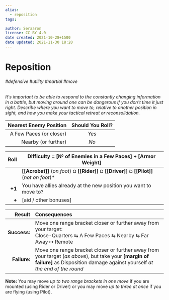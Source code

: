 ```yaml
---
alias:
  - reposition
tags:

author: Seraaron
license: CC BY 4.0
date created: 2021-10-28+1500
date updated: 2021-11-30 18:20
---
```


# Reposition

###### #defensive #utility #martial #move

_It's important to be able to respond to the constantly changing information in a battle, but moving around one can be dangerous if you don't time it just right. Describe where you want to move to, relative to another position in sight, and how you make your tactical retreat or reconsolidation._

| Nearest Enemy Position | Should You Roll? |
| ---------------------: | :--------------: |
|     A Few Paces (or closer) |       _Yes_      |
|    Nearby (or further) |       _No_       |

|   Roll | Difficulty = [№ of Enemies in a Few Paces] + [Armor Weight]                                   |
| -----: | --------------------------------------------------------------------------------------------- |
|        | **[[Acrobat]]** (_on foot_) ¤ **[[Rider]]** ¤ **[[Driver]]** ¤ **[[Pilot]]** (_not on foot_)* |
| **+1** | You have allies already at the new position you want to move to?                              |
|  **+** | [aid / other bonuses]                                                                         |

|       Result | Consequences                                                                                                                                                                        |
| ------------:|:----------------------------------------------------------------------------------------------------------------------------------------------------------------------------------- |
| **Success:** | Move one range bracket closer or further away from your target:<br>Close-Quarters ⇆ A Few Paces ⇆ Nearby ⇆ Far Away ↦ Remote                                                       |
| **Failure:** | Move one range bracket closer or further away from your target (_as above_), but take your **[margin of failure]** as Disposition damage against yourself _at the end of the round_ |

**Note:** You may move _up to two range brackets in one move_ if you are mounted (using Rider or Driver) or you may move _up to three at once_ if you are flying (using Pilot).
